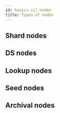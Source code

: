 ```yaml
---
id: basics-zil-nodes
title: Types of nodes
---
```

## Shard nodes

## DS nodes

## Lookup nodes

## Seed nodes

## Archival nodes